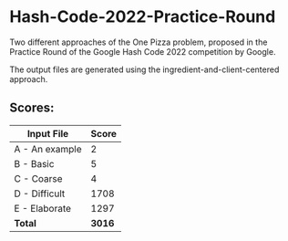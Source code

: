 # Hash-Code-2022-Practice-Round

Two different approaches of the One Pizza problem, proposed in the Practice Round of the Google Hash Code 2022 competition by Google.

The output files are generated using the ingredient-and-client-centered approach.

## Scores:

| Input File | Score |
| ---------- | ----- |
| A - An example | 2 |
| B - Basic | 5 |
| C - Coarse | 4 |
| D - Difficult | 1708 |
| E - Elaborate | 1297 |
| **Total** | **3016** |

